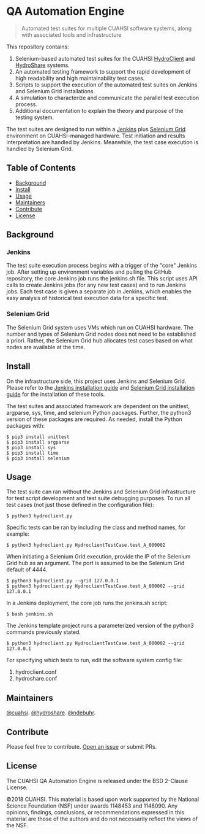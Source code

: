 # QA Automation Engine

> Automated test suites for multiple CUAHSI software systems, along with associated tools and infrastructure

This repository contains:

1. Selenium-based automated test suites for the CUAHSI [HydroClient](http://data.cuahsi.org) and [HydroShare](http://hydroshare.org) systems.
2. An automated testing framework to support the rapid development of high readability and high maintainability test cases.
3. Scripts to support the execution of the automated test suites on Jenkins and Selenium Grid installations.
4. A simulation to characterize and communicate the parallel test execution process.
5. Additional documentation to explain the theory and purpose of the testing system.

The test suites are designed to run within a [Jenkins](https://jenkins.io/) plus [Selenium Grid](http://www.seleniumhq.org/) environment on CUAHSI-managed hardware.  Test initiation and results interpretation are handled by Jenkins.  Meanwhile, the test case execution is handled by Selenium Grid.  

## Table of Contents

- [Background](#background)
- [Install](#install)
- [Usage](#usage)
- [Maintainers](#maintainers)
- [Contribute](#contribute)
- [License](#license)

## Background

### Jenkins
The test suite execution process begins with a trigger of the "core" Jenkins job.  After setting up environment variables and pulling the GitHub repository, the core Jenkins job runs the jenkins.sh file.  This script uses API calls to create Jenkins jobs (for any new test cases) and to run Jenkins jobs.  Each test case is given a separate job in Jenkins, which enables the easy analysis of historical test execution data for a specific test.  

### Selenium Grid
The Selenium Grid system uses VMs which run on CUAHSI hardware.  The number and types of Selenium Grid nodes does not need to be established a priori.  Rather, the Selenium Grid hub allocates test cases based on what nodes are available at the time.

## Install

On the infrastructure side, this project uses Jenkins and Selenium Grid. Please refer to the [Jenkins installation guide](https://wiki.jenkins.io/display/JENKINS/Installing+Jenkins+on+Ubuntu) and [Selenium Grid installation guide](https://github.com/SeleniumHQ/selenium/wiki/Grid2) for the installation of these tools.

The test suites and associated framework are dependent on the unittest, argparse, sys, time, and selenium Python packages.  Further, the python3 version of these packages are required.  As needed, install the Python packages with:
```
$ pip3 install unittest
$ pip3 install argparse
$ pip3 install sys
$ pip3 install time
$ pip3 install selenium
```

## Usage

The test suite can ran without the Jenkins and Selenium Grid infrastructure for test script development and test suite debugging purposes.  To run all test cases (not just those defined in the configuration file):
```
$ python3 hydroclient.py
```
Specific tests can be ran by including the class and method names, for example:
```
$ python3 hydroclient.py HydroclientTestCase.test_A_000002
```
When initiating a Selenium Grid execution, provide the IP of the Selenium Grid hub as an argument.  The port is assumed to be the Selenium Grid default of 4444.
```
$ python3 hydroclient.py --grid 127.0.0.1
$ python3 hydroclient.py HydroclientTestCase.test_A_000002 --grid 127.0.0.1
```

In a Jenkins deployment, the core job runs the jenkins.sh script:
```
$ bash jenkins.sh
```
The Jenkins template project runs a parameterized version of the python3 commands previously stated.
```
$ python3 hydroclient.py HydroclientTestCase.test_A_000002 --grid 127.0.0.1
```
For specifying which tests to run, edit the software system config file:
1) hydroclient.conf
2) hydroshare.conf

## Maintainers

[@cuahsi](https://github.com/cuahsi).
[@hydroshare](https://github.com/hydroshare).
[@ndebuhr](https://github.com/ndebuhr).

## Contribute

Please feel free to contribute.  [Open an issue](https://github.com/ndebuhr/cuahsi-qa-automation-engine/issues/new) or submit PRs.

## License

The CUAHSI QA Automation Engine is released under the BSD 2-Clause License.

©2018 CUAHSI. This material is based upon work supported by the National Science Foundation (NSF) under awards 1148453 and 1148090. Any opinions, findings, conclusions, or recommendations expressed in this material are those of the authors and do not necessarily reflect the views of the NSF.
